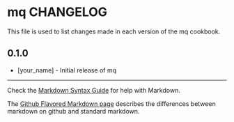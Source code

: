 # mq CHANGELOG

This file is used to list changes made in each version of the mq cookbook.

## 0.1.0
- [your_name] - Initial release of mq

- - -
Check the [Markdown Syntax Guide](http://daringfireball.net/projects/markdown/syntax) for help with Markdown.

The [Github Flavored Markdown page](http://github.github.com/github-flavored-markdown/) describes the differences between markdown on github and standard markdown.
